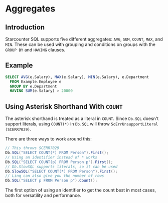 # Aggregates

## Introduction

Starcounter SQL supports five different aggregates: `AVG`, `SUM`, `COUNT`, `MAX`, and `MIN`. These can be used with grouping and conditions on groups with the `GROUP BY` and `HAVING` clauses.

## Example

```sql
SELECT AVG(e.Salary), MAX(e.Salary), MIN(e.Salary), e.Department
  FROM Example.Employee e
  GROUP BY e.Department
  HAVING SUM(e.Salary) > 20000
```

## Using Asterisk Shorthand With `COUNT`

The asterisk shorthand is treated as a literal in `COUNT`. Since `Db.SQL` doesn't support literals, using `COUNT(*)` in `Db.SQL` will throw  `ScErrUnsupportLiteral (SCERR7029)`.

 There are three ways to work around this:

```csharp
// This throws SCERR7029
Db.SQL("SELECT COUNT(*) FROM Person").First();
// Using an identifier instead of * works
Db.SQL("SELECT COUNT(p) FROM Person p").First();
// Db.SlowSQL supports literals, so it can be used
Db.SlowSQL("SELECT COUNT(*) FROM Person").First();
// Linq can also give you the number of rows
Db.SQL("SELECT p FROM Person p").Count();
```

 The first option of using an identifier to get the count best in most cases, both for versatility and performance.

